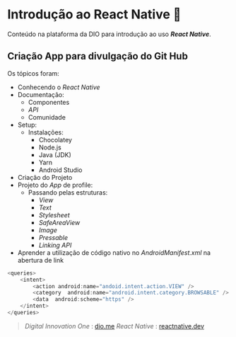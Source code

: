﻿# Introdução ao React Native :iphone:

Conteúdo na plataforma da DIO para introdução ao uso __*React Native*__.

## Criação App para divulgação do Git Hub
Os tópicos foram:
- Conhecendo o _React Native_
- Documentação:
	- Componentes
	- _API_
	- Comunidade
- Setup:
	- Instalações:
		- Chocolatey
		- Node.js
		- Java (JDK)
		- Yarn
		- Android Studio
- Criação do Projeto
- Projeto do _App_ de profile:
	- Passando pelas estruturas:
		- *View*
		- *Text*
		-  *Stylesheet*
		- *SafeAreaView*
		- *Image*
		- *Pressable*
		- _Linking API_
- Aprender a utilização de código nativo no _AndroidManifest.xml_ na abertura de link

~~~javascript
<queries>
	<intent>
		<action android:name="andoid.intent.action.VIEW" />
		<category  android:name="android.intent.category.BROWSABLE" />
		<data  android:scheme="https" />
	</intent>
</queries>
~~~

> _Digital Innovation One_ : [dio.me](https://www.dio.me/)
> _React Native_ : [reactnative.dev](https://reactnative.dev/)
